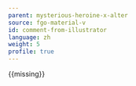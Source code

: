 ```yaml
---
parent: mysterious-heroine-x-alter
source: fgo-material-v
id: comment-from-illustrator
language: zh
weight: 5
profile: true
---
```


{{missing}}
